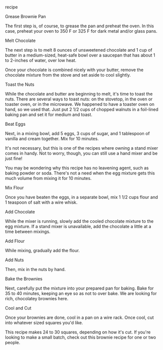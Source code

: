 recipe


Grease Brownie Pan

The first step is, of course, to grease the pan and preheat the oven. In this case, preheat your oven to 350 F or 325 F for dark metal and/or glass pans.



Melt Chocolate

The next step is to melt 8 ounces of unsweetened chocolate and 1 cup of butter in a medium-sized, heat-safe bowl over a saucepan that has about 1 to 2-inches of water, over low heat.

Once your chocolate is combined nicely with your butter, remove the chocolate mixture from the stove and set aside to cool slightly.



Toast the Nuts

While the chocolate and butter are beginning to melt, it's time to toast the nuts. There are several ways to toast nuts: on the stovetop, in the oven or toaster oven, or in the microwave. We happened to have a toaster oven on hand, so we used that. Just put 2 1/2 cups of chopped walnuts in a foil-lined baking pan and set it for medium and toast.
 


Beat Eggs

Next, in a mixing bowl, add 5 eggs, 3 cups of sugar, and 1 tablespoon of vanilla and cream together. Mix for 10 minutes.

It's not necessary, but this is one of the recipes where owning a stand mixer comes in handy. Not to worry, though, you can still use a hand mixer and be just fine!

You may be wondering why this recipe has no leavening agent, such as baking powder or soda. There's not a need when the egg mixture gets this much volume from mixing it for 10 minutes.



Mix Flour

Once you have beaten the eggs, in a separate bowl, mix 1 1/2 cups flour and 1 teaspoon of salt with a wire whisk.

 

Add Chocolate

While the mixer is running, slowly add the cooled chocolate mixture to the egg mixture. If a stand mixer is unavailable, add the chocolate a little at a time between mixings.
 


Add Flour

While mixing, gradually add the flour.



Add Nuts

Then, mix in the nuts by hand. 



Bake the Brownies

Next, carefully put the mixture into your prepared pan for baking. Bake for 35 to 40 minutes, keeping an eye so as not to over bake. We are looking for rich, chocolatey brownies here.



Cool and Cut

Once your brownies are done, cool in a pan on a wire rack. Once cool, cut into whatever sized squares you'd like.

This recipe makes 24 to 30 squares, depending on how it's cut. If you're looking to make a small batch, check out this brownie recipe for one or two people. 